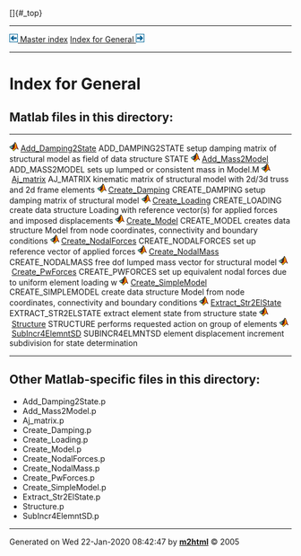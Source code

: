 []{#_top}

  ------------------------------------------------------ ---------------------------------------------------------
  [![\<](../left.png) Master index](../FEDEASLab.html)     [Index for General ![\>](../right.png)](FEDEASLab.html)
  ------------------------------------------------------ ---------------------------------------------------------

# Index for General

## Matlab files in this directory:

  ------------------------------------------------------------------------ --------------------------------------------------------------------------------------------------------------------
  ![](../matlabicon.gif) [Add_Damping2State](Add_Damping2State.html)       ADD_DAMPING2STATE setup damping matrix of structural model as field of data structure STATE
  ![](../matlabicon.gif) [Add_Mass2Model](Add_Mass2Model.html)             ADD_MASS2MODEL sets up lumped or consistent mass in Model.M
  ![](../matlabicon.gif) [Aj_matrix](Aj_matrix.html)                       AJ_MATRIX kinematic matrix of structural model with 2d/3d truss and 2d frame elements
  ![](../matlabicon.gif) [Create_Damping](Create_Damping.html)             CREATE_DAMPING setup damping matrix of structural model
  ![](../matlabicon.gif) [Create_Loading](Create_Loading.html)             CREATE_LOADING create data structure Loading with reference vector(s) for applied forces and imposed displacements
  ![](../matlabicon.gif) [Create_Model](Create_Model.html)                 CREATE_MODEL creates data structure Model from node coordinates, connectivity and boundary conditions
  ![](../matlabicon.gif) [Create_NodalForces](Create_NodalForces.html)     CREATE_NODALFORCES set up reference vector of applied forces
  ![](../matlabicon.gif) [Create_NodalMass](Create_NodalMass.html)         CREATE_NODALMASS free dof lumped mass vector for structural model
  ![](../matlabicon.gif) [Create_PwForces](Create_PwForces.html)           CREATE_PWFORCES set up equivalent nodal forces due to uniform element loading w
  ![](../matlabicon.gif) [Create_SimpleModel](Create_SimpleModel.html)     CREATE_SIMPLEMODEL create data structure Model from node coordinates, connectivity and boundary conditions
  ![](../matlabicon.gif) [Extract_Str2ElState](Extract_Str2ElState.html)   EXTRACT_STR2ELSTATE extract element state from structure state
  ![](../matlabicon.gif) [Structure](Structure.html)                       STRUCTURE performs requested action on group of elements
  ![](../matlabicon.gif) [SubIncr4ElemntSD](SubIncr4ElemntSD.html)         SUBINCR4ELMNTSD element displacement increment subdivision for state determination
  ------------------------------------------------------------------------ --------------------------------------------------------------------------------------------------------------------

## Other Matlab-specific files in this directory:

-   Add_Damping2State.p
-   Add_Mass2Model.p
-   Aj_matrix.p
-   Create_Damping.p
-   Create_Loading.p
-   Create_Model.p
-   Create_NodalForces.p
-   Create_NodalMass.p
-   Create_PwForces.p
-   Create_SimpleModel.p
-   Extract_Str2ElState.p
-   Structure.p
-   SubIncr4ElemntSD.p

------------------------------------------------------------------------

Generated on Wed 22-Jan-2020 08:42:47 by
**[m2html](http://www.artefact.tk/software/matlab/m2html/ "Matlab Documentation in HTML")**
© 2005
